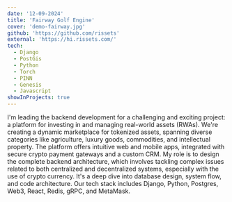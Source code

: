 ```yaml
---
date: '12-09-2024'
title: 'Fairway Golf Engine'
cover: 'demo-fairway.jpg'
github: 'https://github.com/rissets'
external: 'https://hi.rissets.com/'
tech:
  - Django
  - PostGis
  - Python
  - Torch
  - PINN
  - Genesis
  - Javascript
showInProjects: true
---
```


I'm leading the backend development for a challenging and exciting project: a platform for investing in and managing real-world assets (RWAs). We're creating a dynamic marketplace for tokenized assets, spanning diverse categories like agriculture, luxury goods, commodities, and intellectual property. The platform offers intuitive web and mobile apps, integrated with secure crypto payment gateways and a custom CRM. My role is to design the complete backend architecture, which involves tackling complex issues related to both centralized and decentralized systems, especially with the use of crypto currency. It's a deep dive into database design, system flow, and code architecture. Our tech stack includes Django, Python, Postgres, Web3, React, Redis, gRPC, and MetaMask.
